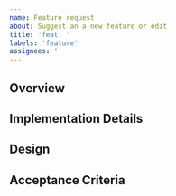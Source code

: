 ```yaml
---
name: Feature request
about: Suggest an a new feature or edit
title: 'feat: '
labels: 'feature'
assignees: ''
---
```


<!--
  Thanks for taking the time to file a feature request! Please make sure you've read the
  "Opening Issues" section of our Contributing Guide:

  https://github.com/Opentrons/opentrons/blob/edge/CONTRIBUTING.md#opening-issues

  To ensure your issue can be addressed quickly, please fill out the sections
  below to the best of your ability!
-->

## Overview

<!--
  Use this section to describe your issue at a high level. Please include the
  type of issue (bug, feature request, other) as well as any issues you could
  find that may be related.
-->

## Implementation Details

<!--
  List any implementation steps, specs, or links to docs here.
-->

## Design

<!--
 Attach design images here or link to applicable Zeplin files.
-->

## Acceptance Criteria

<!--
 A checklist of requirements and/or testing steps that must be complete before this feature is considered complete. This can also be used as a testing plan for associated PRs.
-->
